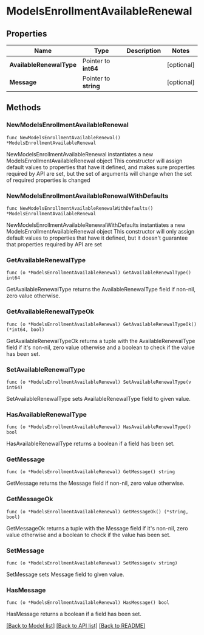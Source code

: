 # ModelsEnrollmentAvailableRenewal

## Properties

Name | Type | Description | Notes
------------ | ------------- | ------------- | -------------
**AvailableRenewalType** | Pointer to **int64** |  | [optional] 
**Message** | Pointer to **string** |  | [optional] 

## Methods

### NewModelsEnrollmentAvailableRenewal

`func NewModelsEnrollmentAvailableRenewal() *ModelsEnrollmentAvailableRenewal`

NewModelsEnrollmentAvailableRenewal instantiates a new ModelsEnrollmentAvailableRenewal object
This constructor will assign default values to properties that have it defined,
and makes sure properties required by API are set, but the set of arguments
will change when the set of required properties is changed

### NewModelsEnrollmentAvailableRenewalWithDefaults

`func NewModelsEnrollmentAvailableRenewalWithDefaults() *ModelsEnrollmentAvailableRenewal`

NewModelsEnrollmentAvailableRenewalWithDefaults instantiates a new ModelsEnrollmentAvailableRenewal object
This constructor will only assign default values to properties that have it defined,
but it doesn't guarantee that properties required by API are set

### GetAvailableRenewalType

`func (o *ModelsEnrollmentAvailableRenewal) GetAvailableRenewalType() int64`

GetAvailableRenewalType returns the AvailableRenewalType field if non-nil, zero value otherwise.

### GetAvailableRenewalTypeOk

`func (o *ModelsEnrollmentAvailableRenewal) GetAvailableRenewalTypeOk() (*int64, bool)`

GetAvailableRenewalTypeOk returns a tuple with the AvailableRenewalType field if it's non-nil, zero value otherwise
and a boolean to check if the value has been set.

### SetAvailableRenewalType

`func (o *ModelsEnrollmentAvailableRenewal) SetAvailableRenewalType(v int64)`

SetAvailableRenewalType sets AvailableRenewalType field to given value.

### HasAvailableRenewalType

`func (o *ModelsEnrollmentAvailableRenewal) HasAvailableRenewalType() bool`

HasAvailableRenewalType returns a boolean if a field has been set.

### GetMessage

`func (o *ModelsEnrollmentAvailableRenewal) GetMessage() string`

GetMessage returns the Message field if non-nil, zero value otherwise.

### GetMessageOk

`func (o *ModelsEnrollmentAvailableRenewal) GetMessageOk() (*string, bool)`

GetMessageOk returns a tuple with the Message field if it's non-nil, zero value otherwise
and a boolean to check if the value has been set.

### SetMessage

`func (o *ModelsEnrollmentAvailableRenewal) SetMessage(v string)`

SetMessage sets Message field to given value.

### HasMessage

`func (o *ModelsEnrollmentAvailableRenewal) HasMessage() bool`

HasMessage returns a boolean if a field has been set.


[[Back to Model list]](../README.md#documentation-for-models) [[Back to API list]](../README.md#documentation-for-api-endpoints) [[Back to README]](../README.md)


